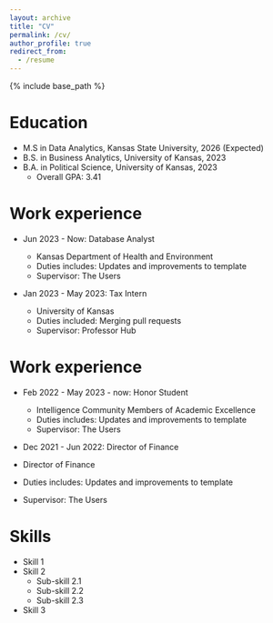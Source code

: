 ```yaml
---
layout: archive
title: "CV"
permalink: /cv/
author_profile: true
redirect_from:
  - /resume
---
```


{% include base_path %}

Education
======
* M.S in Data Analytics, Kansas State University, 2026 (Expected)
* B.S. in Business Analytics, University of Kansas, 2023
* B.A. in Political Science, University of Kansas, 2023
  * Overall GPA: 3.41

Work experience
======
* Jun 2023 - Now: Database Analyst
  * Kansas Department of Health and Environment
  * Duties includes: Updates and improvements to template
  * Supervisor: The Users

* Jan 2023 - May 2023: Tax Intern
  * University of Kansas
  * Duties included: Merging pull requests
  * Supervisor: Professor Hub

Work experience
======
* Feb 2022 - May 2023 - now: Honor Student
  * Intelligence Community Members of Academic Excellence
  * Duties includes: Updates and improvements to template
  * Supervisor: The Users
    
 * Dec 2021 - Jun 2022: Director of Finance
  * Director of Finance
  * Duties includes: Updates and improvements to template
  * Supervisor: The Users
  
Skills
======
* Skill 1
* Skill 2
  * Sub-skill 2.1
  * Sub-skill 2.2
  * Sub-skill 2.3
* Skill 3
